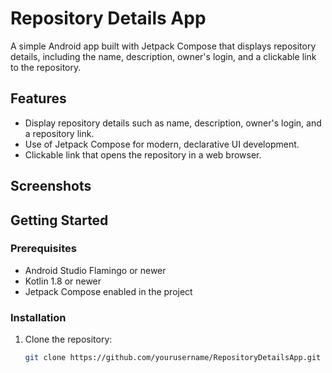 # Repository Details App

A simple Android app built with Jetpack Compose that displays repository details, including the name, description, owner's login, and a clickable link to the repository.

## Features

- Display repository details such as name, description, owner's login, and a repository link.
- Use of Jetpack Compose for modern, declarative UI development.
- Clickable link that opens the repository in a web browser.

## Screenshots



## Getting Started

### Prerequisites

- Android Studio Flamingo or newer
- Kotlin 1.8 or newer
- Jetpack Compose enabled in the project

### Installation

1. Clone the repository:

   ```bash
   git clone https://github.com/yourusername/RepositoryDetailsApp.git
